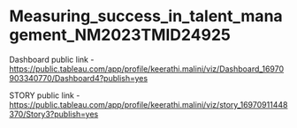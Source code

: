 # Measuring_success_in_talent_management_NM2023TMID24925


Dashboard public link -https://public.tableau.com/app/profile/keerathi.malini/viz/Dashboard_16970903340770/Dashboard4?publish=yes

STORY public link -https://public.tableau.com/app/profile/keerathi.malini/viz/story_16970911448370/Story3?publish=yes
